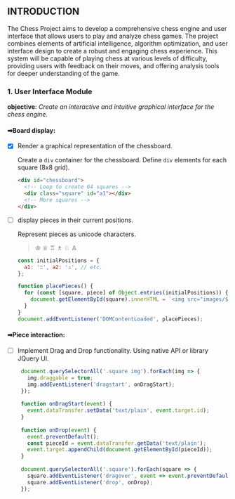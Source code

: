 ## INTRODUCTION

  The Chess Project aims to develop a comprehensive chess engine and user
interface that allows users to play and analyze chess games. The project combines
elements of artificial intelligence, algorithm optimization, and user interface
design to create a robust and engaging chess experience. This system will be
capable of playing chess at various levels of difficulty, providing users with
feedback on their moves, and offering analysis tools for deeper understanding of
the game.

### **1. User Interface Module**
**objective**: *Create an interactive and intuitive graphical interface for the chess engine.*
   
  #### ➡Board display:
     
   - [x] Render a graphical representation of the chessboard.

      Create a `div` container for the chessboard.
      Define `div` elements for each square (8x8 grid).
      ``` html
      <div id="chessboard">
        <!-- Loop to create 64 squares -->
        <div class="square" id="a1"></div>
        <!-- More squares -->
      </div>
      ```
   - [ ] display pieces in their current positions.

      Represent pieces as unicode characters.
      > ♔ ♕ ♖ ♗ ♘ ♙	
      ``` javascript
      const initialPositions = {
        a1: '♖', a2: '♙', // etc.
      };
      
      function placePieces() {
        for (const [square, piece] of Object.entries(initialPositions)) {
          document.getElementById(square).innerHTML = `<img src="images/${piece}.png" alt="${piece}">`;
        }
      }
      document.addEventListener('DOMContentLoaded', placePieces);
      ```
  #### ➡Piece interaction:

   - [ ] Implement Drag and Drop functionality.
         Using native  API or library JQuery UI.

       ``` javascript
        document.querySelectorAll('.square img').forEach(img => {
          img.draggable = true;
          img.addEventListener('dragstart', onDragStart);
        });
        
        function onDragStart(event) {
          event.dataTransfer.setData('text/plain', event.target.id);
        }
        
        function onDrop(event) {
          event.preventDefault();
          const pieceId = event.dataTransfer.getData('text/plain');
          event.target.appendChild(document.getElementById(pieceId));
        }
        
        document.querySelectorAll('.square').forEach(square => {
          square.addEventListener('dragover', event => event.preventDefault());
          square.addEventListener('drop', onDrop);
        });
       ```


   
